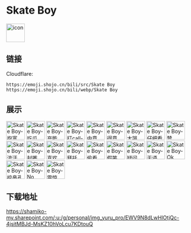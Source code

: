 # Skate Boy
<img src="https://emoji.shojo.cn/bili/src/Skate Boy/icon.png" width="50" height="50" alt="icon">

## 链接
Cloudflare:
```
https://emoji.shojo.cn/bili/src/Skate Boy
https://emoji.shojo.cn/bili/webp/Skate Boy
```
## 展示
<img src="https://emoji.shojo.cn/bili/src/Skate Boy/Skate Boy-抱富.png" width="50" height="50" alt="Skate Boy-抱富">
<img src="https://emoji.shojo.cn/bili/src/Skate Boy/Skate Boy-吃瓜.png" width="50" height="50" alt="Skate Boy-吃瓜">
<img src="https://emoji.shojo.cn/bili/src/Skate Boy/Skate Boy-充能.png" width="50" height="50" alt="Skate Boy-充能">
<img src="https://emoji.shojo.cn/bili/src/Skate Boy/Skate Boy-打call-50.png" width="50" height="50" alt="Skate Boy-打call-50">
<img src="https://emoji.shojo.cn/bili/src/Skate Boy/Skate Boy-中意你-51.png" width="50" height="50" alt="Skate Boy-中意你-51">
<img src="https://emoji.shojo.cn/bili/src/Skate Boy/Skate Boy-得意.png" width="50" height="50" alt="Skate Boy-得意">
<img src="https://emoji.shojo.cn/bili/src/Skate Boy/Skate Boy-大哭.png" width="50" height="50" alt="Skate Boy-大哭">
<img src="https://emoji.shojo.cn/bili/src/Skate Boy/Skate Boy-仔细看.png" width="50" height="50" alt="Skate Boy-仔细看">
<img src="https://emoji.shojo.cn/bili/src/Skate Boy/Skate Boy-赞.png" width="50" height="50" alt="Skate Boy-赞">
<img src="https://emoji.shojo.cn/bili/src/Skate Boy/Skate Boy-流汗.png" width="50" height="50" alt="Skate Boy-流汗">
<img src="https://emoji.shojo.cn/bili/src/Skate Boy/Skate Boy-封嘴.png" width="50" height="50" alt="Skate Boy-封嘴">
<img src="https://emoji.shojo.cn/bili/src/Skate Boy/Skate Boy-喜欢.png" width="50" height="50" alt="Skate Boy-喜欢">
<img src="https://emoji.shojo.cn/bili/src/Skate Boy/Skate Boy-拜托.png" width="50" height="50" alt="Skate Boy-拜托">
<img src="https://emoji.shojo.cn/bili/src/Skate Boy/Skate Boy-偷看.png" width="50" height="50" alt="Skate Boy-偷看">
<img src="https://emoji.shojo.cn/bili/src/Skate Boy/Skate Boy-假笑.png" width="50" height="50" alt="Skate Boy-假笑">
<img src="https://emoji.shojo.cn/bili/src/Skate Boy/Skate Boy-疑问.png" width="50" height="50" alt="Skate Boy-疑问">
<img src="https://emoji.shojo.cn/bili/src/Skate Boy/Skate Boy-无语.png" width="50" height="50" alt="Skate Boy-无语">
<img src="https://emoji.shojo.cn/bili/src/Skate Boy/Skate Boy-Ok.png" width="50" height="50" alt="Skate Boy-Ok">
<img src="https://emoji.shojo.cn/bili/src/Skate Boy/Skate Boy-挖鼻孔.png" width="50" height="50" alt="Skate Boy-挖鼻孔">
<img src="https://emoji.shojo.cn/bili/src/Skate Boy/Skate Boy-No.png" width="50" height="50" alt="Skate Boy-No">
<img src="https://emoji.shojo.cn/bili/src/Skate Boy/Skate Boy-震惊.png" width="50" height="50" alt="Skate Boy-震惊">

## 下载地址

https://shamiko-my.sharepoint.com/:u:/g/personal/img_yuru_pro/EWV9N8dLwHlOtjQc-4jsitMBJd-MsKZ10hVoLcu7KDtouQ